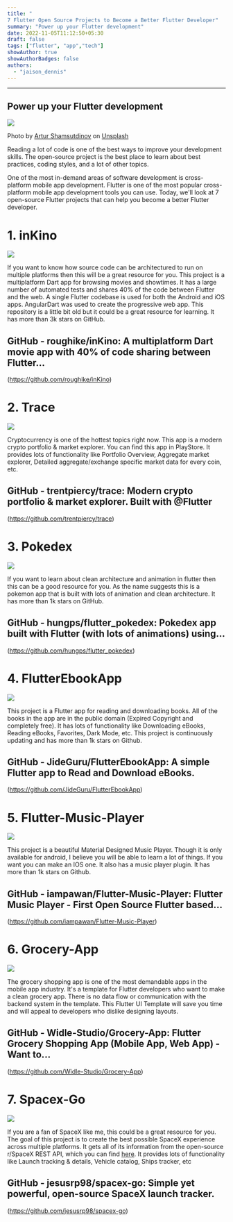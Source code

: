 ```yaml
---
title: "
7 Flutter Open Source Projects to Become a Better Flutter Developer"
summary: "Power up your Flutter development"
date: 2022-11-05T11:12:50+05:30
draft: false
tags: ["flutter", "app","tech"]
showAuthor: true
showAuthorBadges: false
authors:
  - "jaison_dennis"
---
```


---
Power up your Flutter development
---------------------------------

![](https://miro.medium.com/max/700/0*TMrBkQSx9t87IxkC)

Photo by [Artur Shamsutdinov](https://unsplash.com/@roketpik?utm_source=medium&utm_medium=referral) on [Unsplash](https://unsplash.com/?utm_source=medium&utm_medium=referral)

Reading a lot of code is one of the best ways to improve your development skills. The open-source project is the best place to learn about best practices, coding styles, and a lot of other topics.

One of the most in-demand areas of software development is cross-platform mobile app development. Flutter is one of the most popular cross-platform mobile app development tools you can use. Today, we'll look at 7 open-source Flutter projects that can help you become a better Flutter developer.

1\. inKino
==========

![](https://miro.medium.com/max/700/1*Zydm9IPsAPQZwA6vOLLHBg.png)

If you want to know how source code can be architectured to run on multiple platforms then this will be a great resource for you. This project is a multiplatform Dart app for browsing movies and showtimes. It has a large number of automated tests and shares 40% of the code between Flutter and the web. A single Flutter codebase is used for both the Android and iOS apps. AngularDart was used to create the progressive web app. This repository is a little bit old but it could be a great resource for learning. It has more than 3k stars on GitHub.


GitHub - roughike/inKino: A multiplatform Dart movie app with 40% of code sharing between Flutter...
--------------------------------------------------------------------------------------------------
(https://github.com/roughike/inKino)

2\. Trace
=========

![](https://miro.medium.com/max/700/1*rlCBoI0BLvbFzhhIwGSe7w.gif)

Cryptocurrency is one of the hottest topics right now. This app is a modern crypto portfolio & market explorer. You can find this app in PlayStore. It provides lots of functionality like Portfolio Overview, Aggregate market explorer, Detailed aggregate/exchange specific market data for every coin, etc.


GitHub - trentpiercy/trace: Modern crypto portfolio & market explorer. Built with @Flutter
------------------------------------------------------------------------------------------
(https://github.com/trentpiercy/trace)

3\. Pokedex
===========

![](https://miro.medium.com/max/700/1*dbbYDnCTRQsb-FEHoJ4bEw.png)

If you want to learn about clean architecture and animation in flutter then this can be a good resource for you. As the name suggests this is a pokemon app that is built with lots of animation and clean architecture. It has more than 1k stars on GitHub.


GitHub - hungps/flutter_pokedex: Pokedex app built with Flutter (with lots of animations) using...
------------------------------------------------------------------------------------------------
(https://github.com/hungps/flutter_pokedex)

4\. FlutterEbookApp
===================

![](https://miro.medium.com/max/369/1*JfkcfJyqvJ-_1e2RzQg7UQ.png)

This project is a Flutter app for reading and downloading books. All of the books in the app are in the public domain (Expired Copyright and completely free). It has lots of functionality like Downloading eBooks, Reading eBooks, Favorites, Dark Mode, etc. This project is continuously updating and has more than 1k stars on Github.


GitHub - JideGuru/FlutterEbookApp: A simple Flutter app to Read and Download eBooks.
------------------------------------------------------------------------------------
(https://github.com/JideGuru/FlutterEbookApp)

5\. Flutter-Music-Player
========================

![](https://miro.medium.com/max/352/1*bkEz37IJaJMSDMkf5QtbLQ.gif)

This project is a beautiful Material Designed Music Player. Though it is only available for android, I believe you will be able to learn a lot of things. If you want you can make an IOS one. It also has a music player plugin. It has more than 1k stars on Github.


GitHub - iampawan/Flutter-Music-Player: Flutter Music Player - First Open Source Flutter based...
-----------------------------------------------------------------------------------------------
(https://github.com/iampawan/Flutter-Music-Player)

6\. Grocery-App
===============

![](https://miro.medium.com/max/576/1*HZbS6VV4Ezeq-M2_1zs3fQ.gif)

The grocery shopping app is one of the most demandable apps in the mobile app industry. It's a template for Flutter developers who want to make a clean grocery app. There is no data flow or communication with the backend system in the template. This Flutter UI Template will save you time and will appeal to developers who dislike designing layouts.


GitHub - Widle-Studio/Grocery-App: Flutter Grocery Shopping App (Mobile App, Web App) - Want to...
------------------------------------------------------------------------------------------------
(https://github.com/Widle-Studio/Grocery-App)

7\. Spacex-Go
=============

![](https://miro.medium.com/max/700/1*HIrEfrzibQrxCMcpqSYTpQ.png)

If you are a fan of SpaceX like me, this could be a great resource for you. The goal of this project is to create the best possible SpaceX experience across multiple platforms. It gets all of its information from the open-source r/SpaceX REST API, which you can find [here](https://github.com/r-spacex/SpaceX-API). It provides lots of functionality like Launch tracking & details, Vehicle catalog, Ships tracker, etc


GitHub - jesusrp98/spacex-go: Simple yet powerful, open-source SpaceX launch tracker.
-------------------------------------------------------------------------------------
(https://github.com/jesusrp98/spacex-go)